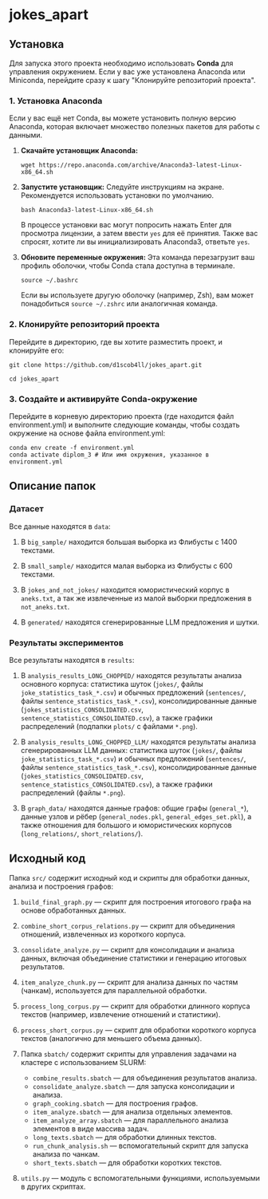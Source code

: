 # jokes_apart

## Установка

Для запуска этого проекта необходимо использовать **Conda** для управления окружением. Если у вас уже установлена Anaconda или Miniconda, перейдите сразу к шагу "Клонируйте репозиторий проекта".

### 1. Установка Anaconda

Если у вас ещё нет Conda, вы можете установить полную версию Anaconda, которая включает множество полезных пакетов для работы с данными.

1.  **Скачайте установщик Anaconda:**
    ```
    wget https://repo.anaconda.com/archive/Anaconda3-latest-Linux-x86_64.sh
    ```

2.  **Запустите установщик:**
    Следуйте инструкциям на экране. Рекомендуется использовать установки по умолчанию.
    ```
    bash Anaconda3-latest-Linux-x86_64.sh
    ```
    В процессе установки вас могут попросить нажать Enter для просмотра лицензии, а затем ввести `yes` для её принятия. Также вас спросят, хотите ли вы инициализировать Anaconda3, ответьте `yes`.

3.  **Обновите переменные окружения:**
    Эта команда перезагрузит ваш профиль оболочки, чтобы Conda стала доступна в терминале.
    ```
    source ~/.bashrc
    ```
    Если вы используете другую оболочку (например, Zsh), вам может понадобиться `source ~/.zshrc` или аналогичная команда.

### 2. Клонируйте репозиторий проекта

Перейдите в директорию, где вы хотите разместить проект, и клонируйте его:

```
git clone https://github.com/d1scob4ll/jokes_apart.git

cd jokes_apart
```

### 3. Создайте и активируйте Conda-окружение

Перейдите в корневую директорию проекта (где находится файл environment.yml) и выполните следующие команды, чтобы создать окружение на основе файла environment.yml:

```
conda env create -f environment.yml
conda activate diplom_3 # Или имя окружения, указанное в environment.yml
```

## Описание папок

### Датасет

Все данные находятся в `data`:

1. В `big_sample/` находится большая выборка из Флибусты с 1400 текстами.

2. В `small_sample/` находится малая выборка из Флибусты с 600 текстами.

3. В `jokes_and_not_jokes/` находится юмористический корпус в `aneks.txt`, а так же извлеченные из малой выборки предложения в `not_aneks.txt`.

4. В `generated/` находятся сгенерированные LLM предложения и шутки.

### Результаты экспериментов

Все результаты находятся в `results`:

1. В `analysis_results_LONG_CHOPPED/` находятся результаты анализа основного корпуса: статистика шуток (`jokes/`, файлы `joke_statistics_task_*.csv`) и обычных предложений (`sentences/`, файлы `sentence_statistics_task_*.csv`), консолидированные данные (`jokes_statistics_CONSOLIDATED.csv`, `sentence_statistics_CONSOLIDATED.csv`), а также графики распределений (подпапки `plots/` с файлами `*.png`).

2. В `analysis_results_LONG_CHOPPED_LLM/` находятся результаты анализа сгенерированных LLM данных: статистика шуток (`jokes/`, файлы `joke_statistics_task_*.csv`) и обычных предложений (`sentences/`, файлы `sentence_statistics_task_*.csv`), консолидированные данные (`jokes_statistics_CONSOLIDATED.csv`, `sentence_statistics_CONSOLIDATED.csv`), а также графики распределений (файлы `*.png`).

3. В `graph_data/` находятся данные графов: общие графы (`general_*`), данные узлов и рёбер (`general_nodes.pkl`, `general_edges_set.pkl`), а также отношения для большого и юмористических корпусов (`long_relations/`, `short_relations/`).

## Исходный код

Папка `src/` содержит исходный код и скрипты для обработки данных, анализа и построения графов:

1. `build_final_graph.py` — скрипт для построения итогового графа на основе обработанных данных.

2. `combine_short_corpus_relations.py` — скрипт для объединения отношений, извлеченных из короткого корпуса.

3. `consolidate_analyze.py` — скрипт для консолидации и анализа данных, включая объединение статистики и генерацию итоговых результатов.

4. `item_analyze_chunk.py` — скрипт для анализа данных по частям (чанкам), используется для параллельной обработки.

5. `process_long_corpus.py` — скрипт для обработки длинного корпуса текстов (например, извлечение отношений и статистики).

6. `process_short_corpus.py` — скрипт для обработки короткого корпуса текстов (аналогично для меньшего объема данных).

7. Папка `sbatch/` содержит скрипты для управления задачами на кластере с использованием SLURM:
   - `combine_results.sbatch` — для объединения результатов анализа.
   - `consolidate_analyze.sbatch` — для запуска консолидации и анализа.
   - `graph_cooking.sbatch` — для построения графов.
   - `item_analyze.sbatch` — для анализа отдельных элементов.
   - `item_analyze_array.sbatch` — для параллельного анализа элементов в виде массива задач.
   - `long_texts.sbatch` — для обработки длинных текстов.
   - `run_chunk_analysis.sh` — вспомогательный скрипт для запуска анализа по чанкам.
   - `short_texts.sbatch` — для обработки коротких текстов.

9. `utils.py` — модуль с вспомогательными функциями, используемыми в других скриптах.
